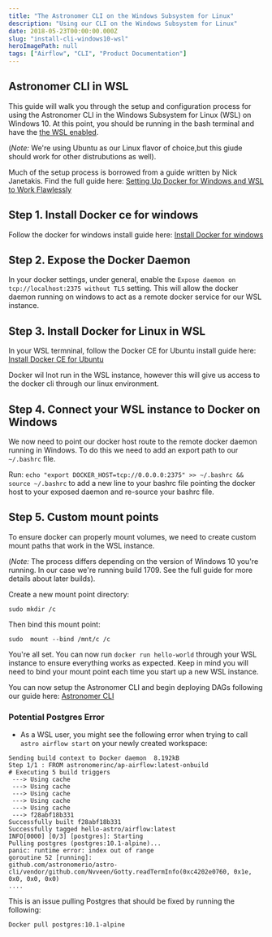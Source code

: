 ```yaml
---
title: "The Astronomer CLI on the Windows Subsystem for Linux"
description: "Using our CLI on the Windows Subsystem for Linux"
date: 2018-05-23T00:00:00.000Z
slug: "install-cli-windows10-wsl"
heroImagePath: null
tags: ["Airflow", "CLI", "Product Documentation"]
---
```


## Astronomer CLI in WSL

This guide will walk you through the setup and configuration process for using the Astronomer CLI in the Windows Subsystem for Linux (WSL) on Windows 10. At this point, you should be running in the bash terminal and have the [the WSL enabled](https://docs.microsoft.com/en-us/windows/wsl/install-win10).

(*Note:* We're using Ubuntu as our Linux flavor of choice,but this giude should work for other distrubutions as well).

Much of the setup process is borrowed from a guide written by Nick Janetakis. Find the full guide here: [Setting Up Docker for Windows and WSL to Work Flawlessly](https://docs.microsoft.com/en-us/windows/wsl/install-win10)

## Step 1. Install Docker ce for windows

Follow the docker for windows install guide here: [Install Docker for windows](https://docs.docker.com/docker-for-windows/install/)

## Step 2. Expose the Docker Daemon

In your docker settings, under general, enable the `Expose daemon on tcp://localhost:2375 without TLS` setting. This will allow the docker daemon running on windows to act as a remote docker service for our WSL instance.

## Step 3. Install Docker for Linux in WSL

In your WSL termninal, follow the Docker CE for Ubuntu install guide here: [Install Docker CE for Ubuntu](https://docs.docker.com/install/linux/docker-ce/ubuntu/)

Docker wil lnot run in the WSL instance, however this will give us access to the docker cli through our linux environment. 

## Step 4. Connect your WSL instance to Docker on Windows

We now need to point our docker host route to the remote docker daemon running in Windows. To do this we need to add an export path to our `~/.bashrc` file.

Run: `echo "export DOCKER_HOST=tcp://0.0.0.0:2375" >> ~/.bashrc && source ~/.bashrc` to add a new line to your bashrc file pointing the docker host to your exposed  daemon and re-source your bashrc file. 

## Step 5. Custom mount points

To ensure docker can properly mount volumes, we need to create custom mount paths that work in the WSL instance.

(*Note:* The process differs depending on the version of Windows 10 you're running. In our case we're running build 1709. See the full guide for more details about later builds).

Create a new mount point directory:

`sudo mkdir /c`

Then bind this mount point:

`sudo  mount --bind /mnt/c /c`

You're all set. You can now run `docker run hello-world` through your WSL instance to ensure everything works as expected. Keep in mind you will need to bind your mount point each time you start up a new WSL instance. 

You can now setup the Astronomer CLI and begin deploying DAGs following our guide here: [Astronomer CLI](/guides/cli)

### Potential Postgres Error

- As a WSL user, you might see the following error when trying to call `astro airflow start` on your newly created workspace:

```
Sending build context to Docker daemon  8.192kB
Step 1/1 : FROM astronomerinc/ap-airflow:latest-onbuild
# Executing 5 build triggers
 ---> Using cache
 ---> Using cache
 ---> Using cache
 ---> Using cache
 ---> Using cache
 ---> f28abf18b331
Successfully built f28abf18b331
Successfully tagged hello-astro/airflow:latest
INFO[0000] [0/3] [postgres]: Starting
Pulling postgres (postgres:10.1-alpine)...
panic: runtime error: index out of range
goroutine 52 [running]:
github.com/astronomerio/astro-cli/vendor/github.com/Nvveen/Gotty.readTermInfo(0xc4202e0760, 0x1e, 0x0, 0x0, 0x0)
....
```

This is an issue pulling Postgres that should be fixed by running the following:

```
Docker pull postgres:10.1-alpine
```
